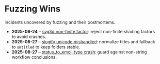 # Fuzzing Wins

Incidents uncovered by fuzzing and their postmortems.

- **2025-08-24** – [svg3d non-finite factor](pms/2025-08-24-svg3d-nonfinite-factor.md):
  reject non-finite shading factors to avoid crashes.
- **2025-08-27** – [slugify unicode mishandled](pms/2025-08-27-slugify-unicode.md):
  normalize titles and fallback to `untitled` to keep folders stable.
- **2025-08-27** – [status_to_emoji type crash](pms/2025-08-27-status-emoji-type.md):
  guard against non-string workflow conclusions.
